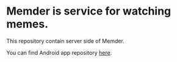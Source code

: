 # Memder is service for watching memes.
This repository contain server side of Memder.

You can find Android app repository <a href="https://github.com/lososkin/MemderAndroidApp">here</a>.
